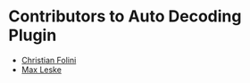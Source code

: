 # Contributors to Auto Decoding Plugin

- [Christian Folini](https://github.com/dune73)
- [Max Leske](https://github.com/theseion)
